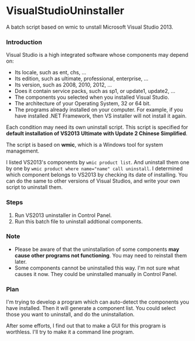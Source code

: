 # VisualStudioUninstaller
A batch script based on wmic to unstall Microsoft Visual Studio 2013.

### Introduction
Visual Studio is a high integrated software whose components may depend on:

* Its locale, such as ent, chs, ...
* Its edition, such as ultimate, professional, enterprise, ...
* Its version, such as 2008, 2010, 2012, ...
* Does it contain service packs, such as sp1, or update1, update2, ...
* The components you selected when you installed Visual Studio.
* The architecture of your Operating System, 32 or 64 bit.
* The programs already installed on your computer. For example, if you have installed .NET Framework, then VS installer will not install it again.

Each condition may need its own uninstall script. This script is specified for **default installation of VS2013 Ultimate with Update 2 Chinese Simplified**.

The script is based on **wmic**, which is a Windows tool for system management.

I listed VS2013's components by `wmic product list`. And uninstall them one by one by `wmic product where name="name" call uninstall`. I determined which component belongs to VS2013 by checking its date of installing. You can do the same to other versions of Visual Studios, and write your own script to uninstall them.

### Steps
1. Run VS2013 uninstaller in Control Panel.
2. Run this batch file to uninstall addtional components.

### Note
* Please be aware of that the uninstallation of some components **may cause other programs not functioning**. You may need to reinstall them later.
* Some components cannot be uninstalled this way. I'm not sure what causes it now. They could be uninstalled manually in Control Panel.

### Plan
I'm trying to develop a program which can auto-detect the components you have installed. Then it will generate a component list. You could select those you want to uninstall, and do the uninstallation.

After some efforts, I find out that to make a GUI for this program is worthless. I'll try to make it a command line program.